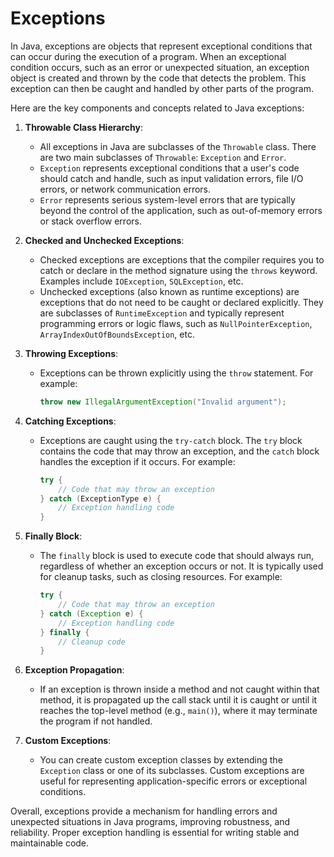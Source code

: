 # Exceptions

In Java, exceptions are objects that represent exceptional conditions that can occur during the execution of a program. When an exceptional condition occurs, such as an error or unexpected situation, an exception object is created and thrown by the code that detects the problem. This exception can then be caught and handled by other parts of the program.

Here are the key components and concepts related to Java exceptions:

1. **Throwable Class Hierarchy**:
   - All exceptions in Java are subclasses of the `Throwable` class. There are two main subclasses of `Throwable`: `Exception` and `Error`.
   - `Exception` represents exceptional conditions that a user's code should catch and handle, such as input validation errors, file I/O errors, or network communication errors.
   - `Error` represents serious system-level errors that are typically beyond the control of the application, such as out-of-memory errors or stack overflow errors.

2. **Checked and Unchecked Exceptions**:
   - Checked exceptions are exceptions that the compiler requires you to catch or declare in the method signature using the `throws` keyword. Examples include `IOException`, `SQLException`, etc.
   - Unchecked exceptions (also known as runtime exceptions) are exceptions that do not need to be caught or declared explicitly. They are subclasses of `RuntimeException` and typically represent programming errors or logic flaws, such as `NullPointerException`, `ArrayIndexOutOfBoundsException`, etc.

3. **Throwing Exceptions**:
   - Exceptions can be thrown explicitly using the `throw` statement. For example:
     ```java
     throw new IllegalArgumentException("Invalid argument");
     ```

4. **Catching Exceptions**:
   - Exceptions are caught using the `try-catch` block. The `try` block contains the code that may throw an exception, and the `catch` block handles the exception if it occurs. For example:
     ```java
     try {
         // Code that may throw an exception
     } catch (ExceptionType e) {
         // Exception handling code
     }
     ```

5. **Finally Block**:
   - The `finally` block is used to execute code that should always run, regardless of whether an exception occurs or not. It is typically used for cleanup tasks, such as closing resources. For example:
     ```java
     try {
         // Code that may throw an exception
     } catch (Exception e) {
         // Exception handling code
     } finally {
         // Cleanup code
     }
     ```

6. **Exception Propagation**:
   - If an exception is thrown inside a method and not caught within that method, it is propagated up the call stack until it is caught or until it reaches the top-level method (e.g., `main()`), where it may terminate the program if not handled.

7. **Custom Exceptions**:
   - You can create custom exception classes by extending the `Exception` class or one of its subclasses. Custom exceptions are useful for representing application-specific errors or exceptional conditions.

Overall, exceptions provide a mechanism for handling errors and unexpected situations in Java programs, improving robustness, and reliability. Proper exception handling is essential for writing stable and maintainable code.